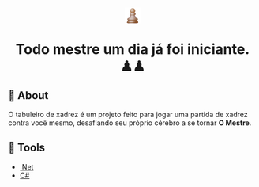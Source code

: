 <h1 align="center">
    <img src="xadrez-console/imagens/logo.png">
    <p>Todo mestre um dia já foi iniciante. ♟♟</p>
</h1>

## 🧠 About

O tabuleiro de xadrez é um projeto feito para jogar uma partida de xadrez contra você mesmo, desafiando seu próprio cérebro a se tornar **O Mestre**.

## 🔨 Tools

- [.Net](https://dotnet.microsoft.com/en-us/)
- [C#](https://docs.microsoft.com/pt-br/dotnet/csharp/)
